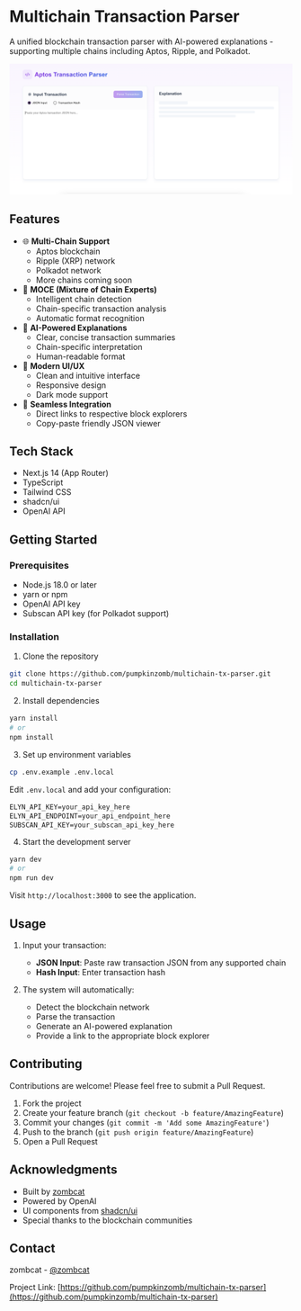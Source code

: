 # Multichain Transaction Parser

A unified blockchain transaction parser with AI-powered explanations - supporting multiple chains including Aptos, Ripple, and Polkadot.

![Multichain Transaction Parser Screenshot](./public/screenshot.png)

## Features

- 🌐 **Multi-Chain Support**
  - Aptos blockchain
  - Ripple (XRP) network
  - Polkadot network
  - More chains coming soon
- 🧠 **MOCE (Mixture of Chain Experts)**
  - Intelligent chain detection
  - Chain-specific transaction analysis
  - Automatic format recognition
- 🤖 **AI-Powered Explanations**
  - Clear, concise transaction summaries
  - Chain-specific interpretation
  - Human-readable format
- 🎨 **Modern UI/UX**
  - Clean and intuitive interface
  - Responsive design
  - Dark mode support
- 🔗 **Seamless Integration**
  - Direct links to respective block explorers
  - Copy-paste friendly JSON viewer

## Tech Stack

- Next.js 14 (App Router)
- TypeScript
- Tailwind CSS
- shadcn/ui
- OpenAI API

## Getting Started

### Prerequisites

- Node.js 18.0 or later
- yarn or npm
- OpenAI API key
- Subscan API key (for Polkadot support)

### Installation

1. Clone the repository
```bash
git clone https://github.com/pumpkinzomb/multichain-tx-parser.git
cd multichain-tx-parser
```

2. Install dependencies
```bash
yarn install
# or
npm install
```

3. Set up environment variables
```bash
cp .env.example .env.local
```

Edit `.env.local` and add your configuration:
```
ELYN_API_KEY=your_api_key_here
ELYN_API_ENDPOINT=your_api_endpoint_here
SUBSCAN_API_KEY=your_subscan_api_key_here
```

4. Start the development server
```bash
yarn dev
# or
npm run dev
```

Visit `http://localhost:3000` to see the application.

## Usage

1. Input your transaction:
   - **JSON Input**: Paste raw transaction JSON from any supported chain
   - **Hash Input**: Enter transaction hash

2. The system will automatically:
   - Detect the blockchain network
   - Parse the transaction
   - Generate an AI-powered explanation
   - Provide a link to the appropriate block explorer

## Contributing

Contributions are welcome! Please feel free to submit a Pull Request.

1. Fork the project
2. Create your feature branch (`git checkout -b feature/AmazingFeature`)
3. Commit your changes (`git commit -m 'Add some AmazingFeature'`)
4. Push to the branch (`git push origin feature/AmazingFeature`)
5. Open a Pull Request

## Acknowledgments

- Built by [zombcat](https://github.com/pumpkinzomb)
- Powered by OpenAI
- UI components from [shadcn/ui](https://ui.shadcn.com/)
- Special thanks to the blockchain communities

## Contact

zombcat - [@zombcat](https://twitter.com/zombcat)

Project Link: [https://github.com/pumpkinzomb/multichain-tx-parser](https://github.com/pumpkinzomb/multichain-tx-parser)